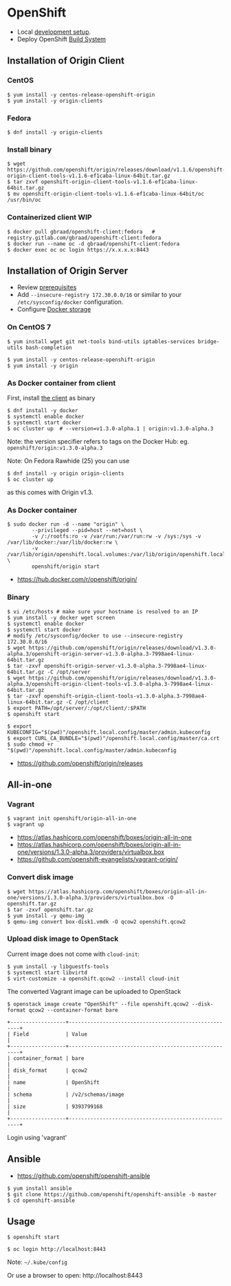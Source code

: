 OpenShift
=========

  * Local [development setup](https://github.com/projectatomic/osbs-client/blob/master/docs/development-setup.md).
  * Deploy OpenShift [Build System](https://github.com/projectatomic/osbs-client/blob/master/docs/osbs_instance_setup.md)


## Installation of Origin Client

### CentOS
```
$ yum install -y centos-release-openshift-origin
$ yum install -y origin-clients
```

### Fedora
```
$ dnf install -y origin-clients
```

### Install binary
```
$ wget https://github.com/openshift/origin/releases/download/v1.1.6/openshift-origin-client-tools-v1.1.6-ef1caba-linux-64bit.tar.gz
$ tar zxvf openshift-origin-client-tools-v1.1.6-ef1caba-linux-64bit.tar.gz
$ mv openshift-origin-client-tools-v1.1.6-ef1caba-linux-64bit/oc /usr/bin/oc
```

### Containerized client **WIP**
```
$ docker pull gbraad/openshift-client:fedora   # registry.gitlab.com/gbraad/openshift-client:fedora
$ docker run --name oc -d gbraad/openshift-client:fedora
$ docker exec oc oc login https://x.x.x.x:8443
```


## Installation of Origin Server

  * Review [prerequisites](https://docs.openshift.org/latest/install_config/install/prerequisites.html#install-config-install-prerequisites)
  * Add `--insecure-registry 172.30.0.0/16` or similar to your `/etc/sysconfig/docker` configuration.
  * Configure [Docker storage](https://docs.openshift.org/latest/install_config/install/prerequisites.html#configuring-docker-storage)


### On CentOS 7

```
$ yum install wget git net-tools bind-utils iptables-services bridge-utils bash-completion
```

```
$ yum install -y centos-release-openshift-origin
$ yum install -y origin
```


### As Docker container from client

First, install [the client](#install-binary) as binary
```
$ dnf install -y docker
$ systemctl enable docker
$ systemctl start docker
$ oc cluster up  # --version=v1.3.0-alpha.1 | origin:v1.3.0-alpha.3
```

Note: the version specifier refers to tags on the Docker Hub: eg. `openshift/origin:v1.3.0-alpha.3`

Note: On Fedora Rawhide (25) you can use
```
$ dnf install -y origin origin-clients
$ oc cluster up
```
as this comes with Origin v1.3.

### As Docker container
```
$ sudo docker run -d --name "origin" \
        --privileged --pid=host --net=host \
        -v /:/rootfs:ro -v /var/run:/var/run:rw -v /sys:/sys -v /var/lib/docker:/var/lib/docker:rw \
        -v /var/lib/origin/openshift.local.volumes:/var/lib/origin/openshift.local.volumes \
        openshift/origin start
```

* https://hub.docker.com/r/openshift/origin/


### Binary

```
$ vi /etc/hosts # make sure your hostname is resolved to an IP
$ yum install -y docker wget screen
$ systemctl enable docker
$ systemctl start docker
# modify /etc/sysconfig/docker to use --insecure-registry 172.30.0.0/16
$ wget https://github.com/openshift/origin/releases/download/v1.3.0-alpha.3/openshift-origin-server-v1.3.0-alpha.3-7998ae4-linux-64bit.tar.gz
$ tar -zxvf openshift-origin-server-v1.3.0-alpha.3-7998ae4-linux-64bit.tar.gz -C /opt/server
$ wget https://github.com/openshift/origin/releases/download/v1.3.0-alpha.3/openshift-origin-client-tools-v1.3.0-alpha.3-7998ae4-linux-64bit.tar.gz
$ tar -zxvf openshift-origin-client-tools-v1.3.0-alpha.3-7998ae4-linux-64bit.tar.gz -C /opt/client
$ export PATH=/opt/server/:/opt/client/:$PATH
$ openshift start
```

```
$ export KUBECONFIG="$(pwd)"/openshift.local.config/master/admin.kubeconfig
$ export CURL_CA_BUNDLE="$(pwd)"/openshift.local.config/master/ca.crt
$ sudo chmod +r "$(pwd)"/openshift.local.config/master/admin.kubeconfig
```

  * https://github.com/openshift/origin/releases


## All-in-one

### Vagrant

```
$ vagrant init openshift/origin-all-in-one
$ vagrant up
```

  * https://atlas.hashicorp.com/openshift/boxes/origin-all-in-one
  * https://atlas.hashicorp.com/openshift/boxes/origin-all-in-one/versions/1.3.0-alpha.3/providers/virtualbox.box
  * https://github.com/openshift-evangelists/vagrant-origin/


### Convert disk image

```
$ wget https://atlas.hashicorp.com/openshift/boxes/origin-all-in-one/versions/1.3.0-alpha.3/providers/virtualbox.box -O openshift.tar.gz
$ tar -zxvf openshift.tar.gz
$ yum install -y qemu-img
$ qemu-img convert box-disk1.vmdk -O qcow2 openshift.qcow2
```

### Upload disk image to OpenStack
Current image does not come with `cloud-init`:

```
$ yum install -y libguestfs-tools
$ systemctl start libvirtd
$ virt-customize -a openshift.qcow2 --install cloud-init
```

The converted Vagrant image can be uploaded to OpenStack

```
$ openstack image create "OpenShift" --file openshift.qcow2 --disk-format qcow2 --container-format bare
```

	+------------------+------------------------------------------------------+
	| Field            | Value                                                |
	+------------------+------------------------------------------------------+
	| container_format | bare                                                 |
	| disk_format      | qcow2                                                |
	| name             | OpenShift                                            |
	| schema           | /v2/schemas/image                                    |
	| size             | 9393799168                                           |
	+------------------+------------------------------------------------------+

Login using 'vagrant'


## Ansible

  * https://github.com/openshift/openshift-ansible

```
$ yum install ansible
$ git clone https://github.com/openshift/openshift-ansible -b master
$ cd openshift-ansible
```


## Usage

```
$ openshift start
```

```
$ oc login http://localhost:8443
```
Note: `~/.kube/config`

Or use a browser to open: http://localhost:8443
